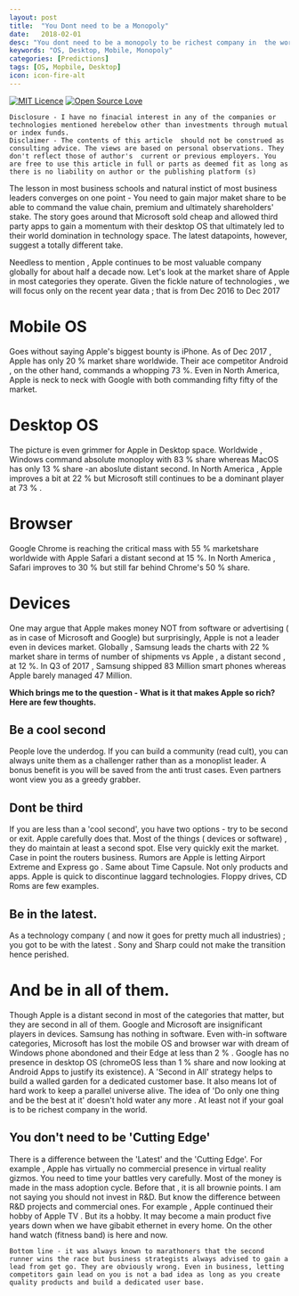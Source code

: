 ```yaml
---
layout: post
title:  "You Dont need to be a Monopoly"
date:   2018-02-01
desc: "You dont need to be a monopoly to be richest company in  the world"
keywords: "OS, Desktop, Mobile, Monopoly"
categories: [Predictions]
tags: [OS, Mopbile, Desktop]
icon: icon-fire-alt
---
```

[![MIT Licence](https://badges.frapsoft.com/os/mit/mit.svg?v=103)](https://opensource.org/licenses/mit-license.php)
[![Open Source Love](https://badges.frapsoft.com/os/v1/open-source.png?v=103)](https://github.com/ellerbrock/open-source-badge/)

	Disclosure - I have no finacial interest in any of the companies or technologies mentioned herebelow other than investments through mutual or index funds.
	Disclaimer - The contents of this article  should not be construed as consulting advice. The views are based on personal observations. They don't reflect those of author's  current or previous employers. You are free to use this article in full or parts as deemed fit as long as there is no liability on author or the publishing platform (s)

The lesson in most business schools and natural instict of most business leaders converges on one point -  You need to gain major  maket share to be able to command the value chain, premium and ultimately shareholders' stake. The story goes around that Microsoft sold cheap and allowed third party apps to gain a momentum with their desktop OS that ultimately led to their world domination in technology space. The latest datapoints, however, suggest a totally different take. 

Needless to mention , Apple continues to be  most valuable company  globally for about half a decade now. Let's look at the market share of Apple in most categories they operate. Given the fickle nature of technologies , we will focus only on the recent year data ; that is from Dec 2016 to Dec 2017

# Mobile OS

Goes without saying Apple's biggest bounty is iPhone. As of Dec 2017 , Apple has only 20 % market share worldwide. Their ace competitor Android , on the other hand, commands a whopping 73 %. Even in North America, Apple is neck to neck with Google with both commanding fifty fifty of  the market.

# Desktop OS

The picture is even grimmer for Apple in Desktop space. Worldwide , Windows  command absolute monoploy with 83 % share whereas MacOS has only 13 % share -an aboslute distant second. In North America , Apple improves a bit at 22 % but Microsoft  still continues to be a dominant player at 73 % . 

# Browser 

Google Chrome is reaching the critical mass with 55 % marketshare worldwide with Apple Safari a distant second at 15 %. In North America , Safari improves to 30 % but still far behind Chrome's 50 % share. 

# Devices 

One may argue that Apple makes money NOT from software or advertising ( as in case of Microsoft and Google) but surprisingly,  Apple is not a leader even in devices market. Globally , Samsung leads the charts with 22 % market share in terms of number of shipments vs Apple , a distant second , at 12 %. In Q3 of 2017 , Samsung shipped 83 Million smart phones whereas Apple barely managed 47 Million. 

**Which brings me to the question - What is it that makes Apple so rich? Here are few thoughts.**


## Be a cool second

People love the underdog. If you can build a community (read cult), you can always unite them as a challenger rather than as a monoplist leader. A bonus benefit is you will be saved from the anti trust cases. Even partners wont view you as a greedy grabber. 

## Dont be third

If you are less than a 'cool second', you have two options - try to be second or exit. Apple carefully does that. Most of the things ( devices or software) , they do maintain at least a second spot. Else very quickly exit the market. Case in point the routers business. Rumors are Apple is letting Airport Extreme and Express go . Same about Time Capsule. Not only products and apps. Apple is quick to discontinue laggard technologies. Floppy drives, CD Roms are few examples. 

## Be in the latest. 

As a technology company ( and now it goes for pretty much all industries) ; you got to be with the latest . Sony and Sharp could not make the transition hence perished.

# And be in all of them. 

Though Apple is a distant second in most of the categories that matter, but they are second in all of them. Google and Microsoft are insignificant players in devices. Samsung has nothing in software. Even with-in software categories, Microsoft has lost the mobile OS and browser war with dream of Windows phone abondoned and their Edge at less than 2 % . Google has no presence in desktop OS (chromeOS less than 1 % share and now looking at Android Apps to justify its existence). A 'Second in All' strategy helps to build a walled garden for a dedicated customer base. It also means lot of hard work to keep a parallel universe alive. The idea of 'Do only one thing and be the best at it' doesn't hold water any more . At least not if your goal is to be richest company in the world. 

## You don't need to be 'Cutting Edge' 

There is a difference between the 'Latest' and the 'Cutting Edge'. For example , Apple has virtually no commercial presence in  virtual reality gizmos. You need to time your battles very carefully. Most of the money is made in  the mass adoption cycle. Before that , it is all brownie points. I am not saying you should not invest in R&D. But know the difference between R&D projects and commercial ones. For example , Apple continued their hobby of Apple TV . But its a hobby. It may become a main product five years down when we have gibabit ethernet in every home. On the other hand watch (fitness band) is here and now. 

	Bottom line - it was always known to marathoners that the second runner wins the race but business strategists always advised to gain a lead from get go. They are obviously wrong. Even in business, letting competitors gain lead on you is not a bad idea as long as you create quality products and build a dedicated user base. 

